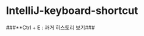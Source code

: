 # IntelliJ-keyboard-shortcut


###**Ctrl + E : 과거 히스토리 보기###
<a href = https://user-images.githubusercontent.com/97818720/156151530-2eaa20b0-3f07-41df-950e-79fea5e28cd3.png></a>
